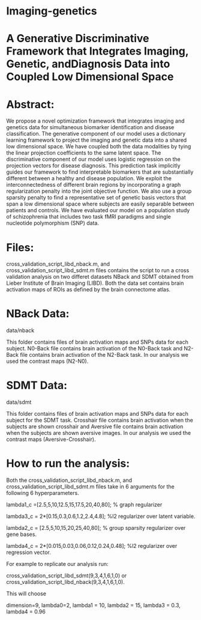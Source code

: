 # Imaging-genetics

# A Generative Discriminative Framework that Integrates Imaging, Genetic, andDiagnosis Data into Coupled Low Dimensional Space

# Abstract:
We propose a novel optimization framework that integrates imaging and genetics data for simultaneous biomarker identification and disease classification. 
The generative component of our model uses a dictionary learning framework to project the imaging and genetic data into a shared low dimensional space. 
We have coupled both the data modalities by tying the  linear projection coefficients to the same latent space. 
The discriminative component of our model uses logistic regression on the projection vectors for disease diagnosis. 
This prediction task implicitly guides our framework to find interpretable biomarkers that are substantially different between a healthy and disease population. 
We exploit the interconnectedness of different brain regions by incorporating a graph regularization penalty into the joint objective function.
We also use a group sparsity penalty to find a representative set of genetic basis vectors that span a low dimensional space where subjects are easily separable between patients and controls.
We have evaluated our model on a population study of schizophrenia that includes two task fMRI paradigms and single nucleotide polymorphism (SNP) data. 


# Files:

cross_validation_script_libd_nback.m, and cross_validation_script_libd_sdmt.m files contains the script to run a cross validation analysis on two differet datasets
NBack and SDMT obtained from Lieber Institute of Brain Imaging (LIBD). Both the data set contains brain activation maps of ROIs as defined by the brain connectome atlas.

# NBack Data:

data/nback 

This folder contains files of brain activation maps and SNPs data for each subject. N0-Back file contains brain activation of the N0-Back task and N2-Back file contains 
brain activation of the N2-Back task. In our analysis we used the contrast maps (N2-N0).

# SDMT Data:

data/sdmt 

This folder contains files of brain activation maps and SNPs data for each subject for the SDMT task. Crosshair file contains brain activation when the subjects are shown crosshair and Aversive file contains brain activation when the subjects are shown aversive images. In our analysis we used the contrast maps (Aversive-Crosshair).

# How to run the analysis:

Both the cross_validation_script_libd_nback.m, and cross_validation_script_libd_sdmt.m  files take in 6 arguments for the following 6 hyperparameters.

lambda1_c =[2.5,5,10,12.5,15,17.5,20,40,80]; % graph regularizer

lambda3_c = 2*[0.15,0.3,0.6,1.2,2.4,4.8]; %l2 regularizer over latent variable. 

lambda2_c = [2.5,5,10,15,20,25,40,80]; % group sparsity regularizer over gene bases.

lambda4_c = 2*[0.015,0.03,0.06,0.12,0.24,0.48]; %l2 regularizer over regression vector. 

For example to replicate our analysis run:

cross_validation_script_libd_sdmt(9,3,4,1,6,1,0) or cross_validation_script_libd_nback(9,3,4,1,6,1,0).

This will choose 

dimension=9, lambda0=2, lambda1 = 10, lambda2 = 15, lambda3 = 0.3, lambda4 = 0.96



